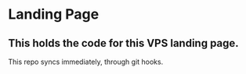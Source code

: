 # Landing Page
## This holds the code for this VPS landing page.

This repo syncs immediately, through git hooks.
